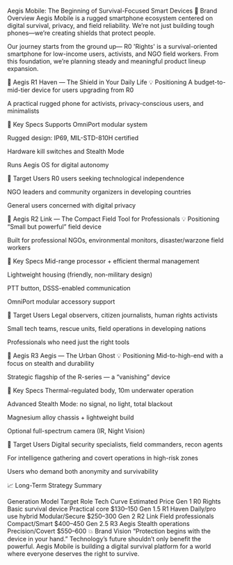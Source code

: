 Aegis Mobile: The Beginning of Survival-Focused Smart Devices
🌱 Brand Overview
Aegis Mobile is a rugged smartphone ecosystem centered on digital survival, privacy, and field reliability.
We’re not just building tough phones—we’re creating shields that protect people.

Our journey starts from the ground up—
R0 'Rights' is a survival-oriented smartphone for low-income users, activists, and NGO field workers.
From this foundation, we’re planning steady and meaningful product lineup expansion.

📱 Aegis R1 Haven — The Shield in Your Daily Life
💡 Positioning
A budget-to-mid-tier device for users upgrading from R0

A practical rugged phone for activists, privacy-conscious users, and minimalists

🔧 Key Specs
Supports OmniPort modular system

Rugged design: IP69, MIL-STD-810H certified

Hardware kill switches and Stealth Mode

Runs Aegis OS for digital autonomy

🎯 Target Users
R0 users seeking technological independence

NGO leaders and community organizers in developing countries

General users concerned with digital privacy

📱 Aegis R2 Link — The Compact Field Tool for Professionals
💡 Positioning
“Small but powerful” field device

Built for professional NGOs, environmental monitors, disaster/warzone field workers

🔧 Key Specs
Mid-range processor + efficient thermal management

Lightweight housing (friendly, non-military design)

PTT button, DSSS-enabled communication

OmniPort modular accessory support

🎯 Target Users
Legal observers, citizen journalists, human rights activists

Small tech teams, rescue units, field operations in developing nations

Professionals who need just the right tools

📱 Aegis R3 Aegis — The Urban Ghost
💡 Positioning
Mid-to-high-end with a focus on stealth and durability

Strategic flagship of the R-series — a “vanishing” device

🔧 Key Specs
Thermal-regulated body, 10m underwater operation

Advanced Stealth Mode: no signal, no light, total blackout

Magnesium alloy chassis + lightweight build

Optional full-spectrum camera (IR, Night Vision)

🎯 Target Users
Digital security specialists, field commanders, recon agents

For intelligence gathering and covert operations in high-risk zones

Users who demand both anonymity and survivability

📈 Long-Term Strategy Summary

Generation	Model	Target Role	Tech Curve	Estimated Price
Gen 1	R0 Rights	Basic survival device	Practical core	$130–150
Gen 1.5	R1 Haven	Daily/pro use hybrid	Modular/Secure	$250–300
Gen 2	R2 Link	Field professionals	Compact/Smart	$400–450
Gen 2.5	R3 Aegis	Stealth operations	Precision/Covert	$550–600
💥 Brand Vision
“Protection begins with the device in your hand.”
Technology’s future shouldn’t only benefit the powerful.
Aegis Mobile is building a digital survival platform for a world where
everyone deserves the right to survive.
